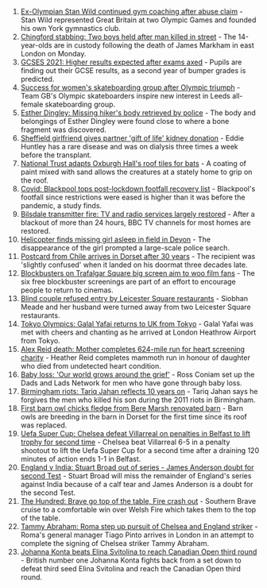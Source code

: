 1. [Ex-Olympian Stan Wild continued gym coaching after abuse claim](https://www.bbc.co.uk/news/uk-england-york-north-yorkshire-58169460) - Stan Wild represented Great Britain at two Olympic Games and founded his own York gymnastics club.
2. [Chingford stabbing: Two boys held after man killed in street](https://www.bbc.co.uk/news/uk-england-london-58181159) - The 14-year-olds are in custody following the death of James Markham in east London on Monday.
3. [GCSES 2021: Higher results expected after exams axed](https://www.bbc.co.uk/news/education-58174253) - Pupils are finding out their GCSE results, as a second year of bumper grades is predicted.
4. [Success for women's skateboarding group after Olympic triumph](https://www.bbc.co.uk/news/uk-england-leeds-58178634) - Team GB's Olympic skateboarders inspire new interest in Leeds all-female skateboarding group.
5. [Esther Dingley: Missing hiker's body retrieved by police](https://www.bbc.co.uk/news/uk-england-tyne-58176416) - The body and belongings of Esther Dingley were found close to where a bone fragment was discovered.
6. [Sheffield girlfriend gives partner 'gift of life' kidney donation](https://www.bbc.co.uk/news/uk-england-south-yorkshire-58178126) - Eddie Huntley has a rare disease and was on dialysis three times a week before the transplant.
7. [National Trust adapts Oxburgh Hall's roof tiles for bats](https://www.bbc.co.uk/news/uk-england-norfolk-58172302) - A coating of paint mixed with sand allows the creatures at a stately home to grip on the roof.
8. [Covid: Blackpool tops post-lockdown footfall recovery list](https://www.bbc.co.uk/news/uk-england-lancashire-58170980) - Blackpool's footfall since restrictions were eased is higher than it was before the pandemic, a study finds.
9. [Bilsdale transmitter fire: TV and radio services largely restored](https://www.bbc.co.uk/news/uk-england-tees-58181439) - After a blackout of more than 24 hours, BBC TV channels for most homes are restored.
10. [Helicopter finds missing girl asleep in field in Devon](https://www.bbc.co.uk/news/uk-england-devon-58176944) - The disappearance of the girl prompted a large-scale police search.
11. [Postcard from Chile arrives in Dorset after 30 years](https://www.bbc.co.uk/news/uk-england-hampshire-58179661) - The recipient was 'slightly confused' when it landed on his doormat three decades late.
12. [Blockbusters on Trafalgar Square big screen aim to woo film fans](https://www.bbc.co.uk/news/uk-england-london-58179244) - The six free blockbuster screenings are part of an effort to encourage people to return to cinemas.
13. [Blind couple refused entry by Leicester Square restaurants](https://www.bbc.co.uk/news/uk-england-london-58176720) - Siobhan Meade and her husband were turned away from two Leicester Square restaurants.
14. [Tokyo Olympics: Galal Yafai returns to UK from Tokyo](https://www.bbc.co.uk/news/uk-england-birmingham-58151399) - Galal Yafai was met with cheers and chanting as he arrived at London Heathrow Airport from Tokyo.
15. [Alex Reid death: Mother completes 624-mile run for heart screening charity](https://www.bbc.co.uk/news/uk-england-south-yorkshire-58152905) - Heather Reid completes mammoth run in honour of daughter who died from undetected heart condition.
16. [Baby loss: 'Our world grows around the grief'](https://www.bbc.co.uk/news/uk-england-london-58146834) - Ross Coniam set up the Dads and Lads Network for men who have gone through baby loss.
17. [Birmingham riots: Tariq Jahan reflects 10 years on](https://www.bbc.co.uk/news/uk-england-birmingham-58147894) - Tariq Jahan says he forgives the men who killed his son during the 2011 riots in Birmingham.
18. [First barn owl chicks fledge from Bere Marsh renovated barn](https://www.bbc.co.uk/news/uk-england-dorset-58172740) - Barn owls are breeding in the barn in Dorset for the first time since its roof was replaced.
19. [Uefa Super Cup: Chelsea defeat Villarreal on penalties in Belfast to lift trophy for second time](https://www.bbc.co.uk/sport/football/58157867) - Chelsea beat Villarreal 6-5 in a penalty shootout to lift the Uefa Super Cup for a second time after a draining 120 minutes of action ends 1-1 in Belfast.
20. [England v India: Stuart Broad out of series - James Anderson doubt for second Test](https://www.bbc.co.uk/sport/cricket/58169608) - Stuart Broad will miss the remainder of England's series against India because of a calf tear and James Anderson is a doubt for the second Test.
21. [The Hundred: Brave go top of the table, Fire crash out](https://www.bbc.co.uk/sport/cricket/58177424) - Southern Brave cruise to a comfortable win over Welsh Fire which takes them to the top of the table.
22. [Tammy Abraham: Roma step up pursuit of Chelsea and England striker](https://www.bbc.co.uk/sport/football/58180834) - Roma's general manager Tiago Pinto arrives in London in an attempt to complete the signing of Chelsea striker Tammy Abraham.
23. [Johanna Konta beats Elina Svitolina to reach Canadian Open third round](https://www.bbc.co.uk/sport/tennis/58179319) - British number one Johanna Konta fights back from a set down to defeat third seed Elina Svitolina and reach the Canadian Open third round.
